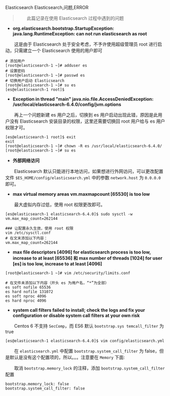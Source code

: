 Elasticsearch
Elasticsearch,问题,ERROR
> &emsp;&emsp;此篇记录在使用 Elasticsearch 过程中遇到的问题

* **org.elasticsearch.bootstrap.StartupException: java.lang.RuntimeException: can not run elasticsearch as root**

&emsp;&emsp;这是由于 Elasticsearch 处于安全考虑，不予许使用超级管理员 root 进行启动，只需建立一个 Elasticsearch 使用的用户即可

```
# 添加用户
[root@elasticsearch-1 ~]# adduser es
# 设置密码
[root@elasticsearch-1 ~]# passwd es
# 切换用户启动 Elasticsearch
[root@elasticsearch-1 ~]# su es
[es@elasticsearch-1 root]$
```

* **Exception in thread "main" java.nio.file.AccessDeniedException: /usr/local/elasticsearch-6.4.0/config/jvm.options**

&emsp;&emsp;再上一个问题新建 es 用户之后，切换到 es 用户启动出现此错，原因是此用户没有 Elasticsearch 安装目录的权限，这里还需要切换回 root 用户给与 es 用户权限才可。

```
[es@elasticsearch-1 root]$ exit
exit
[root@elasticsearch-1 ~]# chown -R es /usr/local/elasticsearch-6.4.0/
[root@elasticsearch-1 ~]# su es
```

* **外部网络访问**

&emsp;&emsp;Elasticsearch 默认只能进行本地访问，如果想进行外网访问，可以更改配置文件 `$ES_HOME/config/elasticsearch.yml` 中的参数 `network.host` 为 `0.0.0.0` 即可。

* **max virtual memory areas vm.maxmapcount [65530] is too low**

&emsp;&emsp;最大虚拟内存过低，使用 root 权限更改即可。

```
[es@elasticsearch-1 elasticsearch-6.4.0]$ sudo sysctl -w vm.max_map_count=262144

### 让配置永久生效，使用 root 权限
vim /etc/sysctl.conf
# 在文末添加以下内容：
vm.max_map_count=262144
```

* **max file descriptors [4096] for elasticsearch process is too low, increase to at least [65536] 和 max number of threads [1024] for user [es] is too low, increase to at least [4096]**

```
[root@elasticsearch-1 ~]# vim /etc/security/limits.conf  

# 在文件未添加以下内容（开头 es 为用户名，“*”为全部）
es soft nofile 65536
es hard nofile 131072
es soft nproc 4096
es hard nproc 4096
```

* **system call filters failed to install; check the logs and fix your configuration or disable system call filters at your own risk**

&emsp;&emsp;Centos 6 不支持 `SecComp`，而 ES6 默认 `bootstrap.sys temcall_filter` 为 true 

```
[es@elasticsearch-1 elasticsearch-6.4.0]$ vim config/elasticsearch.yml  
```

&emsp;&emsp;在 `elasticsearch.yml` 中配置 `bootstrap.system_call_filter` 为 false，但是默认是没有这个配置项的，所以。。。注意要在 `Memory` 下面: 

&emsp;&emsp;取消 `bootstrap.memory_lock` 的注释，添加 `bootstrap.system_call_filter` 配置

```
bootstrap.memory_lock: false
bootstrap.system_call_filter: false  
```
